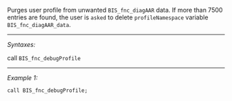 Purges user profile from unwanted `BIS_fnc_diagAAR` data. If more than 7500 entries are found, the user is `asked` to delete `profileNamespace` variable `BIS_fnc_diagAAR_data`.


---
*Syntaxes:*

call `BIS_fnc_debugProfile`

---
*Example 1:*

```sqf
call BIS_fnc_debugProfile;
```